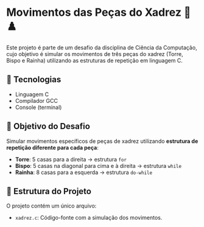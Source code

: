 # Movimentos das Peças do Xadrez 🧠♟️

Este projeto é parte de um desafio da disciplina de Ciência da Computação, cujo objetivo é simular os movimentos de três peças do xadrez (Torre, Bispo e Rainha) utilizando as estruturas de repetição em linguagem C.

## 🔧 Tecnologias
- Linguagem C
- Compilador GCC
- Console (terminal)

## 🎯 Objetivo do Desafio

Simular movimentos específicos de peças de xadrez utilizando **estrutura de repetição diferente para cada peça**:

- **Torre**: 5 casas para a direita → estrutura `for`
- **Bispo**: 5 casas na diagonal para cima e à direita → estrutura `while`
- **Rainha**: 8 casas para a esquerda → estrutura `do-while`

## 📂 Estrutura do Projeto

O projeto contém um único arquivo:

- `xadrez.c`: Código-fonte com a simulação dos movimentos.

